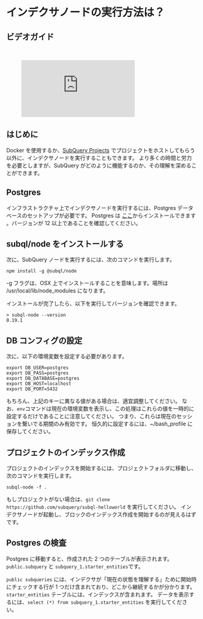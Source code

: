 # インデクサノードの実行方法は？

## ビデオガイド

<br/>
<figure class="video_container">
  <iframe src="https://www.youtube.com/embed/QfNsR12ItnA" frameborder="0" allowfullscreen="true"></iframe>
</figure>

## はじめに

Docker を使用するか、[SubQuery Projects](https://project.subquery.network/) でプロジェクトをホストしてもらう以外に、インデクサノードを実行することもできます。 より多くの時間と労力を必要としますが、SubQuery がどのように機能するのか、その理解を深めることができます。

## Postgres

インフラストラクチャ上でインデクサノードを実行するには、Postgres データベースのセットアップが必要です。 Postgres は [ここ](https://www.postgresql.org/download/)からインストールできます 。バージョンが 12 以上であることを確認してください。

## subql/node をインストールする

次に、SubQuery ノードを実行するには、次のコマンドを実行します。

```shell
npm install -g @subql/node
```

-g フラグは、OSX 上でインストールすることを意味します。場所は /usr/local/lib/node_modules になります。

インストールが完了したら、以下を実行してバージョンを確認できます。

```shell
> subql-node --version
0.19.1
```

## DB コンフィグの設定

次に、以下の環境変数を設定する必要があります。

```shell
export DB_USER=postgres
export DB_PASS=postgres
export DB_DATABASE=postgres
export DB_HOST=localhost
export DB_PORT=5432
```

もちろん、上記のキーに異なる値がある場合は、適宜調整してください。 なお、`env`コマンドは現在の環境変数を表示し、この処理はこれらの値を一時的に設定するだけであることに注意してください。 つまり、これらは現在のセッションを繋いでる期間のみ有効です。 恒久的に設定するには、~/bash_profile に保存してください。

## プロジェクトのインデックス作成

プロジェクトのインデックスを開始するには、プロジェクトフォルダに移動し、次のコマンドを実行します。

```shell
subql-node -f .
```

もしプロジェクトがない場合は、`git clone https://github.com/subquery/subql-helloworld` を実行してください。 インデクサノードが起動し、ブロックのインデックス作成を開始するのが見えるはずです。

## Postgres の検査

Postgres に移動すると、作成された 2 つのテーブルが表示されます。 `public.subquery` と `subquery_1.starter_entities`です。

`public subqueries` には、インデクサが「現在の状態を理解する」ために開始時にチェックする行が 1 つだけ含まれており、どこから継続するかが分かります。 `starter_entities` テーブルには、インデックスが含まれます。 データを表示するには、`select (*) from subquery_1.starter_entities` を実行してください。
